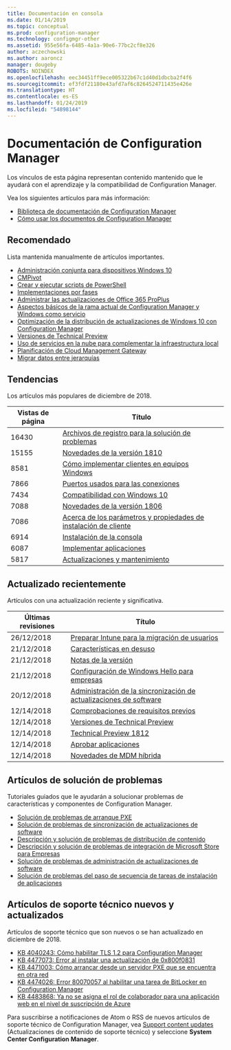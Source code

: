 ```yaml
---
title: Documentación en consola
ms.date: 01/14/2019
ms.topic: conceptual
ms.prod: configuration-manager
ms.technology: configmgr-other
ms.assetid: 955e56fa-6485-4a1a-90e6-77bc2cf8e326
author: aczechowski
ms.author: aaroncz
manager: dougeby
ROBOTS: NOINDEX
ms.openlocfilehash: eec34451ff9ece005322b67c1d40d1dbcba2f4f6
ms.sourcegitcommit: ef3fdf21180e43afd7af6c8264524711435e426e
ms.translationtype: HT
ms.contentlocale: es-ES
ms.lasthandoff: 01/24/2019
ms.locfileid: "54898144"
---
```

<!-- 
- Feature 1357546
- This page displays in-console, under the Community workspace, Documentation node. 
- Don't use any relative links; must be full https://docs.microsoft.com and language neutral
- Process: https://microsoft.sharepoint.com/teams/ConfigMgr/Documents/ContentPub/Data%20collection%20process%20for%20Feature%201357546%20In-console%20documentation.docx?web=1
-->


# <a name="configuration-manager-documentation"></a>Documentación de Configuration Manager
Los vínculos de esta página representan contenido mantenido que le ayudará con el aprendizaje y la compatibilidad de Configuration Manager. 

Vea los siguientes artículos para más información:
- [Biblioteca de documentación de Configuration Manager](https://docs.microsoft.com/sccm)  
- [Cómo usar los documentos de Configuration Manager](https://docs.microsoft.com/sccm/core/understand/use-docs)



## <a name="recommended"></a>Recomendado 
Lista mantenida manualmente de artículos importantes.

- [Administración conjunta para dispositivos Windows 10](https://docs.microsoft.com/sccm/comanage/overview)  
- [CMPivot](https://docs.microsoft.com/sccm/core/servers/manage/cmpivot)  
- [Crear y ejecutar scripts de PowerShell](https://docs.microsoft.com/sccm/apps/deploy-use/create-deploy-scripts)  
- [Implementaciones por fases](https://docs.microsoft.com/sccm/osd/deploy-use/create-phased-deployment-for-task-sequence)  
- [Administrar las actualizaciones de Office 365 ProPlus](https://docs.microsoft.com/sccm/sum/deploy-use/manage-office-365-proplus-updates)  
- [Aspectos básicos de la rama actual de Configuration Manager y Windows como servicio](https://docs.microsoft.com/sccm/core/understand/configuration-manager-and-windows-as-service)
- [Optimización de la distribución de actualizaciones de Windows 10 con Configuration Manager](https://docs.microsoft.com/sccm/sum/deploy-use/optimize-windows-10-update-delivery)
- [Versiones de Technical Preview](https://docs.microsoft.com/sccm/core/get-started/technical-preview)
- [Uso de servicios en la nube para complementar la infraestructura local](https://docs.microsoft.com/sccm/core/understand/use-cloud-services)
- [Planificación de Cloud Management Gateway](https://docs.microsoft.com/sccm/core/clients/manage/plan-cloud-management-gateway)
- [Migrar datos entre jerarquías](https://docs.microsoft.com/sccm/core/migration/migrate-data-between-hierarchies)



## <a name="trending"></a>Tendencias
Los artículos más populares de diciembre de 2018.

 | Vistas de página | Título | 
 |------------|-------| 
 | 16430 | [Archivos de registro para la solución de problemas](https://docs.microsoft.com/sccm/core/plan-design/hierarchy/log-files) |
 | 15155 | [Novedades de la versión 1810](https://docs.microsoft.com/sccm/core/plan-design/changes/whats-new-in-version-1810) |
 | 8581 | [Cómo implementar clientes en equipos Windows](https://docs.microsoft.com/sccm/core/clients/deploy/deploy-clients-to-windows-computers) |
 | 7866 | [Puertos usados para las conexiones](https://docs.microsoft.com/sccm/core/plan-design/hierarchy/ports) |
 | 7434 | [Compatibilidad con Windows 10](https://docs.microsoft.com/sccm/core/plan-design/configs/support-for-windows-10) |
 | 7088 | [Novedades de la versión 1806](https://docs.microsoft.com/sccm/core/plan-design/changes/whats-new-in-version-1806) |
 | 7086 | [Acerca de los parámetros y propiedades de instalación de cliente](https://docs.microsoft.com/sccm/core/clients/deploy/about-client-installation-properties) |
 | 6914 | [Instalación de la consola](https://docs.microsoft.com/sccm/core/servers/deploy/install/install-consoles) |
 | 6087 | [Implementar aplicaciones](https://docs.microsoft.com/sccm/apps/deploy-use/deploy-applications) |
 | 5817 | [Actualizaciones y mantenimiento](https://docs.microsoft.com/sccm/core/servers/manage/updates) |



## <a name="recently-updated"></a>Actualizado recientemente
Artículos con una actualización reciente y significativa.

 | Últimas revisiones | Título | 
 |---------------|-------|
 | 26/12/2018 | [Preparar Intune para la migración de usuarios](https://docs.microsoft.com/sccm/mdm/deploy-use/migrate-prepare-intune) |
 | 21/12/2018 | [Características en desuso](https://docs.microsoft.com/sccm/core/plan-design/changes/deprecated/removed-and-deprecated-cmfeatures) |
 | 21/12/2018 | [Notas de la versión](https://docs.microsoft.com/sccm/core/servers/deploy/install/release-notes) |
 | 21/12/2018 | [Configuración de Windows Hello para empresas](https://docs.microsoft.com/sccm/mdm/deploy-use/windows-hello-for-business-settings) |
 | 20/12/2018 | [Administración de la sincronización de actualizaciones de software](https://docs.microsoft.com/sccm/sum/get-started/synchronize-software-updates) |
 | 12/14/2018 | [Comprobaciones de requisitos previos](https://docs.microsoft.com/sccm/core/servers/deploy/install/list-of-prerequisite-checks) |
 | 12/14/2018 | [Versiones de Technical Preview](https://docs.microsoft.com/sccm/core/get-started/technical-preview) |
 | 12/14/2018 | [Technical Preview 1812](https://docs.microsoft.com/sccm/core/get-started/capabilities-in-technical-preview-1812) |
 | 12/14/2018 | [Aprobar aplicaciones](https://docs.microsoft.com/sccm/apps/deploy-use/app-approval) |
 | 12/14/2018 | [Novedades de MDM híbrida](https://docs.microsoft.com/sccm/mdm/understand/whats-new-in-hybrid-mobile-device-management) |



## <a name="troubleshooting-articles"></a>Artículos de solución de problemas
Tutoriales guiados que le ayudarán a solucionar problemas de características y componentes de Configuration Manager.

- [Solución de problemas de arranque PXE](https://support.microsoft.com/help/4468612)
- [Solución de problemas de sincronización de actualizaciones de software](https://support.microsoft.com/help/10059)
- [Descripción y solución de problemas de distribución de contenido](https://support.microsoft.com/help/4000401)
- [Descripción y solución de problemas de integración de Microsoft Store para Empresas](https://support.microsoft.com/help/4010214)
- [Solución de problemas de administración de actualizaciones de software](https://support.microsoft.com/help/10680)
- [Solución de problemas del paso de secuencia de tareas de instalación de aplicaciones](https://support.microsoft.com/help/18408/)



## <a name="new-and-updated-support-articles"></a>Artículos de soporte técnico nuevos y actualizados
Artículos de soporte técnico que son nuevos o se han actualizado en diciembre de 2018.

- [KB 4040243: Cómo habilitar TLS 1.2 para Configuration Manager](https://support.microsoft.com/help/4040243)
- [KB 4477073: Error al instalar una actualización de 0x800f0831](https://support.microsoft.com/help/4477073)
- [KB 4471003: Cómo arrancar desde un servidor PXE que se encuentra en otra red](https://support.microsoft.com/help/4471003)
- [KB 4474026: Error 80070057 al habilitar una tarea de BitLocker en Configuration Manager](https://support.microsoft.com/help/4474026)
- [KB 4483868: Ya no se asigna el rol de colaborador para una aplicación web en el nivel de suscripción de Azure](https://support.microsoft.com/help/4483868)


Para suscribirse a notificaciones de Atom o RSS de nuevos artículos de soporte técnico de Configuration Manager, vea [Support content updates](https://support.microsoft.com/help/4089498/) (Actualizaciones de contenido de soporte técnico) y seleccione **System Center Configuration Manager**.  
